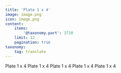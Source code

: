 ```yaml
---
title: 'Plate 1 x 4'
image: image.png
icon: image.png
content:
    items:
        '@taxonomy.part': 3710
    limit: 12
    pagination: true
taxonomy:
    tag: translate
---
```


Plate 1 x 4
Plate 1 x 4
Plate 1 x 4
Plate 1 x 4
Plate 1 x 4
